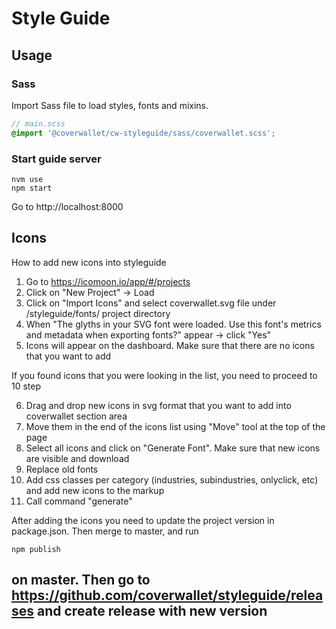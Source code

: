 # Style Guide

## Usage

### Sass

Import Sass file to load styles, fonts and mixins.

```scss
// main.scss
@import '@coverwallet/cw-styleguide/sass/coverwallet.scss';
```

### Start guide server

```
nvm use
npm start
```

Go to http://localhost:8000

## Icons

How to add new icons into styleguide

1. Go to https://icomoon.io/app/#/projects
2. Click on "New Project" -> Load
3. Click on "Import Icons" and select coverwallet.svg file under /styleguide/fonts/ project directory
4. When "The glyths in your SVG font were loaded. Use this font's metrics and metadata when exporting fonts?" appear -> click "Yes"
5. Icons will appear on the dashboard. Make sure that there are no icons that you want to add

If you found icons that you were looking in the list, you need to proceed to 10 step

6. Drag and drop new icons in svg format that you want to add into coverwallet section area
7. Move them in the end of the icons list using "Move" tool at the top of the page
8. Select all icons and click on "Generate Font". Make sure that new icons are visible and download
9. Replace old fonts
10. Add css classes per category (industries, subindustries, onlyclick, etc) and add new icons to the markup
11. Call command "generate"

After adding the icons you need to update the project version in package.json. Then merge to master, and run

```
npm publish
```

## on master. Then go to https://github.com/coverwallet/styleguide/releases and create release with new version
